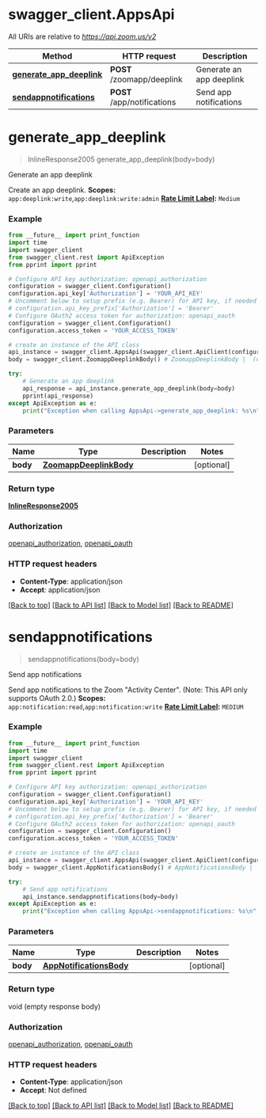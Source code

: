 # swagger_client.AppsApi

All URIs are relative to *https://api.zoom.us/v2*

Method | HTTP request | Description
------------- | ------------- | -------------
[**generate_app_deeplink**](AppsApi.md#generate_app_deeplink) | **POST** /zoomapp/deeplink | Generate an app deeplink
[**sendappnotifications**](AppsApi.md#sendappnotifications) | **POST** /app/notifications | Send app notifications

# **generate_app_deeplink**
> InlineResponse2005 generate_app_deeplink(body=body)

Generate an app deeplink

Create an app deeplink.      **Scopes:** `app:deeplink:write`,`app:deeplink:write:admin`  **[Rate Limit Label](https://marketplace.zoom.us/docs/api-reference/rate-limits#rate-limits):** `Medium`

### Example
```python
from __future__ import print_function
import time
import swagger_client
from swagger_client.rest import ApiException
from pprint import pprint

# Configure API key authorization: openapi_authorization
configuration = swagger_client.Configuration()
configuration.api_key['Authorization'] = 'YOUR_API_KEY'
# Uncomment below to setup prefix (e.g. Bearer) for API key, if needed
# configuration.api_key_prefix['Authorization'] = 'Bearer'
# Configure OAuth2 access token for authorization: openapi_oauth
configuration = swagger_client.Configuration()
configuration.access_token = 'YOUR_ACCESS_TOKEN'

# create an instance of the API class
api_instance = swagger_client.AppsApi(swagger_client.ApiClient(configuration))
body = swagger_client.ZoomappDeeplinkBody() # ZoomappDeeplinkBody |  (optional)

try:
    # Generate an app deeplink
    api_response = api_instance.generate_app_deeplink(body=body)
    pprint(api_response)
except ApiException as e:
    print("Exception when calling AppsApi->generate_app_deeplink: %s\n" % e)
```

### Parameters

Name | Type | Description  | Notes
------------- | ------------- | ------------- | -------------
 **body** | [**ZoomappDeeplinkBody**](ZoomappDeeplinkBody.md)|  | [optional] 

### Return type

[**InlineResponse2005**](InlineResponse2005.md)

### Authorization

[openapi_authorization](../README.md#openapi_authorization), [openapi_oauth](../README.md#openapi_oauth)

### HTTP request headers

 - **Content-Type**: application/json
 - **Accept**: application/json

[[Back to top]](#) [[Back to API list]](../README.md#documentation-for-api-endpoints) [[Back to Model list]](../README.md#documentation-for-models) [[Back to README]](../README.md)

# **sendappnotifications**
> sendappnotifications(body=body)

Send app notifications

Send app notifications to the Zoom \"Activity Center\". (Note: This API only supports OAuth 2.0.)  **Scopes:** `app:notification:read`,`app:notification:write`  **[Rate Limit Label](https://marketplace.zoom.us/docs/api-reference/rate-limits#rate-limits):** `MEDIUM`

### Example
```python
from __future__ import print_function
import time
import swagger_client
from swagger_client.rest import ApiException
from pprint import pprint

# Configure API key authorization: openapi_authorization
configuration = swagger_client.Configuration()
configuration.api_key['Authorization'] = 'YOUR_API_KEY'
# Uncomment below to setup prefix (e.g. Bearer) for API key, if needed
# configuration.api_key_prefix['Authorization'] = 'Bearer'
# Configure OAuth2 access token for authorization: openapi_oauth
configuration = swagger_client.Configuration()
configuration.access_token = 'YOUR_ACCESS_TOKEN'

# create an instance of the API class
api_instance = swagger_client.AppsApi(swagger_client.ApiClient(configuration))
body = swagger_client.AppNotificationsBody() # AppNotificationsBody |  (optional)

try:
    # Send app notifications
    api_instance.sendappnotifications(body=body)
except ApiException as e:
    print("Exception when calling AppsApi->sendappnotifications: %s\n" % e)
```

### Parameters

Name | Type | Description  | Notes
------------- | ------------- | ------------- | -------------
 **body** | [**AppNotificationsBody**](AppNotificationsBody.md)|  | [optional] 

### Return type

void (empty response body)

### Authorization

[openapi_authorization](../README.md#openapi_authorization), [openapi_oauth](../README.md#openapi_oauth)

### HTTP request headers

 - **Content-Type**: application/json
 - **Accept**: Not defined

[[Back to top]](#) [[Back to API list]](../README.md#documentation-for-api-endpoints) [[Back to Model list]](../README.md#documentation-for-models) [[Back to README]](../README.md)

